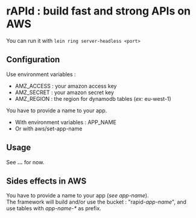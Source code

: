 # rAPId : build fast and strong APIs on AWS
You can run it with `lein ring server-headless <port>`

## Configuration
Use environment variables :
+ AMZ_ACCESS : your amazon access key
+ AMZ_SECRET : your amazon secret key
+ AMZ_REGION : the region for dynamodb tables (_ex:_ eu-west-1)

You have to provide a name to your app. 
+ With environment variables : APP_NAME
+ Or with aws/set-app-name

## Usage 
See **...** for now.

## Sides effects in AWS
You have to provide a name to your app (_see app-name_).  
The framework will build and/or use the bucket : "rapid-_app-name_", and use tables with _app-name-*_ as prefix.
